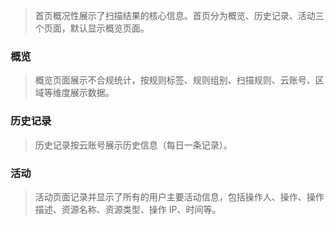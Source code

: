 > 首页概况性展示了扫描结果的核心信息。首页分为概览、历史记录、活动三个页面，默认显示概览页面。

### 概览

> 概览页面展示不合规统计，按规则标签、规则组别、扫描规则、云账号、区域等维度展示数据。

### 历史记录

> 历史记录按云账号展示历史信息（每日一条记录）。

### 活动

> 活动页面记录并显示了所有的用户主要活动信息，包括操作人、操作、操作描述、资源名称、资源类型、操作 IP、时间等。
